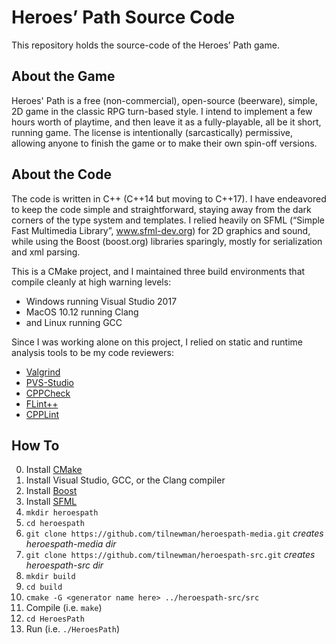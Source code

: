 # Heroes’ Path Source Code
This repository holds the source-code of the Heroes’ Path game.


## About the Game
Heroes' Path is a free (non-commercial), open-source (beerware), simple, 2D game in the classic RPG turn-based style.  I intend to implement a few hours worth of playtime, and then leave it as a fully-playable, all be it short, running game.  The license is intentionally (sarcastically) permissive, allowing anyone to finish the game or to make their own spin-off versions.


## About the Code
The code is written in C++ (C++14 but moving to C++17).  I have endeavored to keep the code simple and straightforward, staying away from the dark corners of the type system and templates.  I relied heavily on SFML (“Simple Fast Multimedia Library”, www.sfml-dev.org) for 2D graphics and sound, while using the Boost (boost.org) libraries sparingly, mostly for serialization and xml parsing.

This is a CMake project, and I maintained three build environments that compile cleanly at high warning levels:
 * Windows running Visual Studio 2017
 * MacOS 10.12 running Clang
 * and Linux running GCC

Since I was working alone on this project, I relied on static and runtime analysis tools to be my code reviewers:
 * [Valgrind](http://valgrind.org)
 * [PVS-Studio](http://viva64.com)
 * [CPPCheck](http://cppcheck.sourceforge.net)
 * [FLint++](http://github.com/L2Program/FlintPlusPlus)
 * [CPPLint](http://github.com/google/styleguide/tree/gh-pages/cpplint)


## How To
0. Install [CMake](http://cmake.org)
1. Install Visual Studio, GCC, or the Clang compiler
2. Install [Boost](http://boost.org)
3. Install [SFML](http://sfml-dev.org)
4. `mkdir heroespath`
5. `cd heroespath`  
6. `git clone https://github.com/tilnewman/heroespath-media.git` *creates heroespath-media dir*
7. `git clone https://github.com/tilnewman/heroespath-src.git` *creates heroespath-src dir*
8. `mkdir build`
9. `cd build`
10. `cmake -G <generator name here> ../heroespath-src/src`
11. Compile (i.e. `make`)
12. `cd HeroesPath`
13. Run (i.e. `./HeroesPath`)
